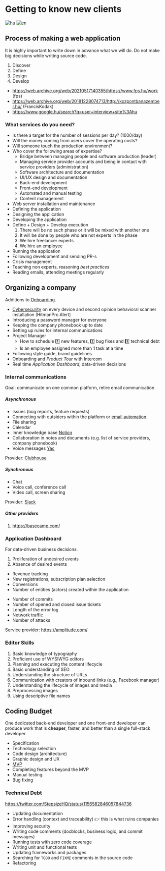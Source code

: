 # Getting to know new clients

[![hu](https://img.shields.io/badge/nyelv-magyar%20%F0%9F%87%AD%F0%9F%87%BA-white)](Onboarding-business-HU.md)
[![en](https://img.shields.io/badge/lang-English%20%F0%9F%87%AC%F0%9F%87%A7-white)](Onboarding-business.md)

## Process of making a web application

It is highly important to write down in advance what we will do.
Do not make big decisions while writing source code.

1. Discover
1. Define
1. Design
1. Develop

- https://web.archive.org/web/20210517140355/https://www.fps.hu/work (fps)
- https://web.archive.org/web/20181228074713/http://kozpontbanazember.hu/ (FrancisKodak)
- https://www.google.hu/search?q=user+interview+site%3Ahu

### What services do you need?

- Is there a target for the number of sessions per day? (1000/day)
- Will the money coming from users cover the operating costs?
- Will someone touch the production environment?
- Who cover the following areas of expertise?
    - Bridge between managing people and software production (leader)
    - Managing service provider accounts and being in contact with service providers (administration)
    - Software architecture and documentation
    - UI/UX design and documentation
    - Back-end development
    - Front-end development
    - Automated and manual testing
    - Content management
- Web server installation and maintenance
- Defining the application
- Designing the application
- Developing the application
- Define + Design + Develop execution
    1. There will be no such phase or it will be mixed with another one
    1. It will be done by people who are not experts in the phase
    1. We hire freelancer experts
    1. We hire an employee
- Running the application
- Following development and sending PR-s
- Crisis management
- Teaching non experts, reasoning _best practices_
- Reading emails, attending meetings regularly

## Organizing a company

Additions to [Onboarding](/Onboarding.md).

- [Cybersecurity](/Onboarding.md#cyber-security) on every device
    and second opinion behavioral scanner installation (HitmanPro.Alert)
- Introducing a password manager for everyone
- Keeping the company phonebook up to date
- Setting up rules for internal communications
- Project Manager
    - How to schedule :one: new features, :two: bug fixes and :three: technical debt
    - Is an employee assigned more than 1 task at a time
- Following style guide, brand guidelines
- Onboarding and _Product Tour_ with Intercom
- Real time _Application Dashboard_, data-driven decisions

### Internal communications

Goal: communicate on one common platform, retire email communication.

##### Asynchronous

- Issues (bug reports, feature requests)
- Connecting with outsiders within the platform
    or [email automation](https://help.shortcut.com/hc/en-us/articles/206093065-Setting-Up-Zapier-Integrations)
- File sharing
- Calendar
- Inner knowledge base [Notion](https://www.notion.so/)
- Collaboration in notes and documents (e.g. list of service providers, company phonebook)
- Voice messages [Yac](https://www.yac.com/)

Provider: [Clubhouse](https://www.shortcut.com/)

##### Synchronous

- Chat
- Voice call, conference call
- Video call, screen sharing

Provider: [Slack](https://slack.com/)

##### Other providers

1. https://basecamp.com/

### Application Dashboard

For data-driven business decisions.

1. Proliferation of undesired events
1. Absence of desired events

- Revenue tracking
- New registrations, subscription plan selection
- Conversions
- Number of entities (actors) created within the application

* Number of commits
* Number of opened and closed issue tickets
* Length of the error log
* Network traffic
* Number of attacks

Service provider: https://amplitude.com/

### Editor Skills

1. Basic knowledge of typography
1. Proficient use of WYSIWYG editors
1. Planning and executing the content lifecycle
1. Basic understanding of SEO
1. Understanding the structure of URLs
1. Communication with creators of inbound links (e.g., Facebook manager)
1. Understanding the lifecycle of images and media
1. Preprocessing images
1. Using descriptive file names

## Coding Budget

One dedicated back-end developer and one front-end developer
can produce work that is **cheaper**, faster, and better than a single full-stack developer.

- Specification
- Technology selection
- Code design (architecture)
- Graphic design and UX
- [MVP](https://en.wikipedia.org/wiki/Minimum_viable_product)
- Completing features beyond the MVP
- Manual testing
- Bug fixing

### Technical Debt

https://twitter.com/StepsizeHQ/status/1156582846057844736

- Updating documentation
- Error handling (context and traceability) :point_right: this is what ruins companies
- Improving security
- Writing code comments (docblocks, business logic, and commit messages)
- Running tests with zero code coverage
- Writing unit and functional tests
- Updating frameworks and packages
- Searching for `TODO` and `FIXME` comments in the source code
- Refactoring
